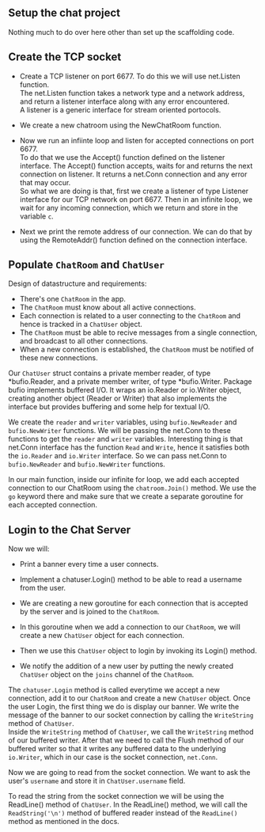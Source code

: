 ## Setup the chat project

Nothing much to do over here other than set up the scaffolding code.

## Create the TCP socket

- Create a TCP listener on port 6677. To do this we will use net.Listen function.  
The net.Listen function takes a network type and a network address, and return a listener interface along with any error encountered.  
A listener is a generic interface for stream oriented portocols.

- We create a new chatroom using the NewChatRoom function.

- Now we run an infiinte loop and listen for accepted connections on port 6677.   
To do that we use the Accept() function defined on the listener interface. The Accept() function accepts, waits for and returns the next connection on listener. It returns a net.Conn connection and any error that may occur.  
So what we are doing is that, first we create a listener of type Listener interface for our TCP network on port 6677. Then in an infinite loop, we wait for any incoming connection, which we return and store in the variable `c`. 

- Next we print the remote address of our connection. We can do that by using the RemoteAddr() function defined on the connection interface.
 
 ## Populate `ChatRoom` and `ChatUser`
 
 Design of datastructure and requirements:
 - There's one `ChatRoom` in the app.
 - The `ChatRoom` must know about all active connections.
 - Each connection is related to a user connecting to the `ChatRoom` and hence is tracked in a `ChatUser` object.
 - The `ChatRoom` must be able to recive messages from a single connection, and broadcast to all other connections.
 - When a new connection is established, the `ChatRoom` must be notified of these new connections.
 
 Our `ChatUser` struct contains a private member reader, of type *bufio.Reader, and a private member writer, of type *bufio.Writer.
 Package bufio implements buffered I/O. It wraps an io.Reader or io.Writer object, creating another object (Reader or Writer) that also implements the interface but provides buffering and some help for textual I/O.
 
 We create the `reader` and `writer` variables, using `bufio.NewReader` and `bufio.NewWriter` functions. We will be passing the net.Conn to these functions to get the `reader` and `writer` variables. Interesting thing is that net.Conn interface has the function `Read` and `Write`, hence it satisfies both the `io.Reader` and `io.Writer` interface. So we can pass net.Conn to `bufio.NewReader` and `bufio.NewWriter` functions.
 
 In our main function, inside our infinite for loop, we add each accepted connection to our ChatRoom using the `chatroom.Join()` method. We use the `go` keyword there and make sure that we create a separate goroutine for each accepted connection. 
 
 ## Login to the Chat Server

Now we will:  
- Print a banner every time a user connects.
- Implement a chatuser.Login() method to be able to read a username from the user.
 
 - We are creating a new goroutine for each connection that is accepted by the server and is joined to the `ChatRoom`.
 - In this goroutine when we add a connection to our `ChatRoom`, we will create a new `ChatUser` object for each connection.
 - Then we use this `ChatUser` object to login by invoking its Login() method.
 - We notify the addition of a new user by putting the newly created `ChatUser` object on the `joins` channel of the `ChatRoom`.

 The `chatuser.Login` method is called everytime we accept a new connection, add it to our `ChatRoom` and create a new `ChatUser` object. Once the user  Login, the first thing we do is display our banner. We write the message of the banner to our socket connection by calling the `WriteString` method of `ChatUser`.  
 Inside the `WriteString` method of `ChatUser`, we call the `WriteString` method of our buffered writer. After that we need to call the Flush method of our buffered writer so that it writes any buffered data to the underlying `io.Writer`, which in our case is the socket connection, `net.Conn`.  
 
 Now we are going to read from the socket connection. We want to ask the user's `username` and store it in `ChatUser.username` field.
 
 To read the string from the socket connection we will be using the ReadLine() method of `ChatUser`. In the ReadLine() method, we will call the `ReadString('\n')` method of buffered reader instead of the `ReadLine()` method as mentioned in the docs.
 
 
 
 
 
 
 